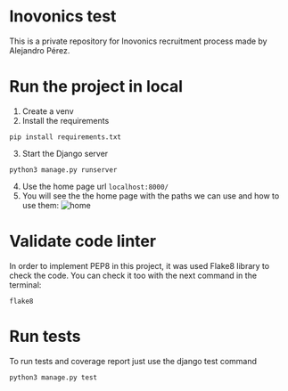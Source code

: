 # Inovonics test
This is a private repository for Inovonics recruitment process made by Alejandro Pérez.

# Run the project in local
1. Create a venv  
2. Install the requirements  
~~~
pip install requirements.txt  
~~~
3. Start the Django server  
~~~
python3 manage.py runserver
~~~  
4. Use the home page url `localhost:8000/`  
5. You will see the the home page with the paths we can use and how to use them:
![home](https://user-images.githubusercontent.com/78990484/149033625-7abea25f-4797-4f1b-8c7a-a5a376c41e7d.png)


# Validate code linter  
In order to implement PEP8 in this project, it was used Flake8 library to check the code. You can check it too with the next command in the terminal:  
~~~
flake8
~~~
  
# Run tests  
To run tests and coverage report just use the django test command  
~~~
python3 manage.py test
~~~  
  
